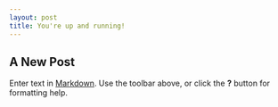 ```yaml
---
layout: post
title: You're up and running!
---
```


## A New Post

Enter text in [Markdown](http://daringfireball.net/projects/markdown/). Use the toolbar above, or click the **?** button for formatting help.

